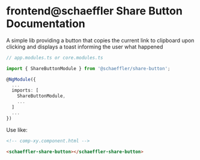 # frontend@schaeffler Share Button Documentation
A simple lib providing a button that copies the current link to clipboard upon clicking and displays a toast informing the user what happened

```typescript
// app.modules.ts or core.modules.ts

import { ShareButtonModule } from '@schaeffler/share-button';

@NgModule({
  ...
  imports: [
    ShareButtonModule,
    ...
  ]
  ...
})
```
Use like:

```html
<!-- comp-xy.component.html -->

<schaeffler-share-button></schaeffler-share-button>
```
